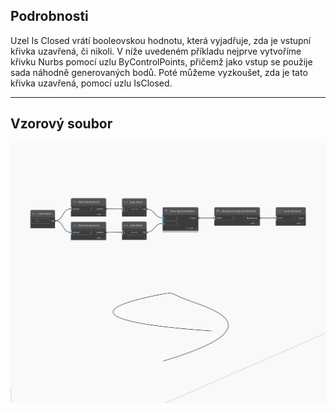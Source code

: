 ## Podrobnosti
Uzel Is Closed vrátí booleovskou hodnotu, která vyjadřuje, zda je vstupní křivka uzavřená, či nikoli. V níže uvedeném příkladu nejprve vytvoříme křivku Nurbs pomocí uzlu ByControlPoints, přičemž jako vstup se použije sada náhodně generovaných bodů. Poté můžeme vyzkoušet, zda je tato křivka uzavřená, pomocí uzlu IsClosed.
___
## Vzorový soubor

![IsClosed](./Autodesk.DesignScript.Geometry.Curve.IsClosed_img.jpg)

